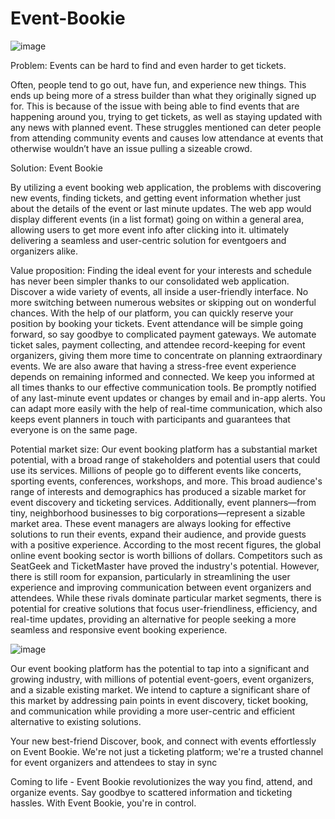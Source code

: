 # Event-Bookie

![image](https://github.com/NanaKwakyex/EventBookie/assets/133118833/08d16555-a0bd-4742-9e9f-35d84f4ffedd)


Problem: Events can be hard to find and even harder to get tickets. 

Often, people tend to go out, have fun, and experience new things. This ends up being more of a stress builder than what they originally signed up for. This is because of the issue with being able to find events that are happening around you, trying to get tickets, as well as staying updated with any news with planned event. These struggles mentioned can deter people from attending community events and causes low attendance at events that otherwise wouldn’t have an issue pulling a sizeable crowd. 


Solution: Event Bookie

By utilizing a event booking web application, the problems with discovering new events, finding tickets, and getting event information whether just about the details of the event or last minute updates. The web app would display different events (in a list format) going on within a general area, allowing users to get more event info after clicking into it.
ultimately delivering a seamless and user-centric solution for eventgoers and organizers alike. 


Value proposition: 
Finding the ideal event for your interests and schedule has never been simpler thanks to our consolidated web application. Discover a wide variety of events, all inside a user-friendly interface. No more switching between numerous websites or skipping out on wonderful chances. With the help of our platform, you can quickly reserve your position by booking your tickets. Event attendance will be simple going forward, so say goodbye to complicated payment gateways. We automate ticket sales, payment collecting, and attendee record-keeping for event organizers, giving them more time to concentrate on planning extraordinary events.
We are also aware that having a stress-free event experience depends on remaining informed and connected. We keep 
you informed at all times thanks to our effective communication tools. Be promptly notified of any last-minute event 
updates or changes by email and in-app alerts. You can adapt more easily with the help of real-time communication, 
which also keeps event planners in touch with participants and guarantees that everyone is on the same page.


Potential market size: 
Our event booking platform has a substantial market potential, with a broad range of stakeholders and potential users that could use its services. Millions of people go to different events like concerts, sporting events, conferences, workshops, and more. This broad audience's range of interests and demographics has produced a sizable market for event discovery and ticketing services. Additionally, event planners—from tiny, neighborhood businesses to big corporations—represent a sizable market area. These event managers are always looking for effective solutions to run their events, expand their audience, and provide guests with a positive experience.
According to the most recent figures, the global online event booking sector is worth billions of dollars. Competitors such as SeatGeek and TicketMaster have proved the industry's potential. However, there is still room for expansion, particularly in streamlining the user experience and improving communication between event organizers and attendees. While these rivals dominate particular market segments, there is potential for creative solutions that focus user-friendliness, efficiency, and real-time updates, providing an alternative for people seeking a more seamless and responsive event booking experience.

![image](https://github.com/NanaKwakyex/EventBookie/assets/133118833/10e8a2ee-25bf-4473-87db-1aa8ecfbab76)
 
Our event booking platform has the potential to tap into a significant and growing industry, with millions of potential event-goers, event organizers, and a sizable existing market. We intend to capture a significant share of this market by addressing pain points in event discovery, ticket booking, and communication while providing a more user-centric and efficient alternative to existing solutions.



Your new best-friend 
Discover, book, and connect with events effortlessly on Event Bookie. We're not just a ticketing platform; we're a trusted channel for event organizers and attendees to stay in sync

Coming to life -
Event Bookie revolutionizes the way you find, attend, and organize events. Say goodbye to scattered information and ticketing hassles. With Event Bookie, you're in control. 


